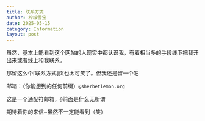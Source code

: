 ```yaml
---
title: 联系方式
author: 柠檬雪宝
date: 2025-05-15
category: Information
layout: post
---
```


虽然，基本上能看到这个网站的人现实中都认识我，有着相当多的手段线下把我开出来或者线上和我联系。

那留这么个⌈联系方式⌋页也太可笑了。但我还是留一个吧

邮箱：（你能想到的任何前缀）`@sherbetlemon.org`

这是一个通配符邮箱，`@`前面是什么无所谓

期待着你的来信~虽然不一定能看到（笑）
